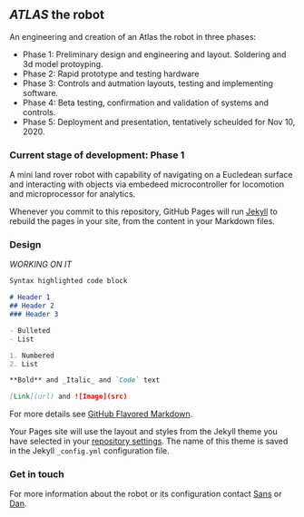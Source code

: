 ## _ATLAS_ the robot

An engineering and creation of an Atlas the robot in three phases: 

- Phase 1: Preliminary design and engineering and layout. Soldering and 3d model protoyping.
- Phase 2: Rapid prototype and testing hardware
- Phase 3: Controls and autmation layouts, testing and implementing software.
- Phase 4: Beta testing, confirmation and validation of systems and controls. 
- Phase 5: Deployment and presentation, tentatively scheulded for Nov 10, 2020. 

### Current stage of development: Phase 1

A mini land rover robot with capability of navigating on a Eucledean surface and interacting with objects via embedeed microcontroller for locomotion and microprocessor for analytics. 

Whenever you commit to this repository, GitHub Pages will run [Jekyll](https://jekyllrb.com/) to rebuild the pages in your site, from the content in your Markdown files.

### Design

*WORKING ON IT*

```markdown
Syntax highlighted code block

# Header 1
## Header 2
### Header 3

- Bulleted
- List

1. Numbered
2. List

**Bold** and _Italic_ and `Code` text

[Link](url) and ![Image](src)
```

For more details see [GitHub Flavored Markdown](https://guides.github.com/features/mastering-markdown/).

Your Pages site will use the layout and styles from the Jekyll theme you have selected in your [repository settings](https://github.com/SansBasnet/Robotics/settings). The name of this theme is saved in the Jekyll `_config.yml` configuration file.

### Get in touch

For more information about the robot or its configuration contact [Sans](https://guides.github.com/sansbasnet) or [Dan](https://github.com/kabat1289).
